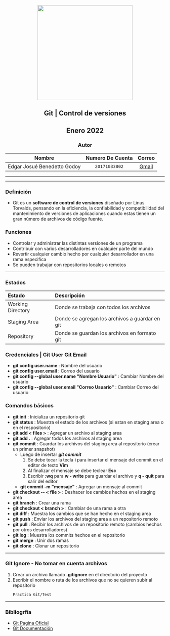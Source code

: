 <div align="center">
    <img src="https://upload.wikimedia.org/wikipedia/commons/thumb/3/3f/Git_icon.svg/1024px-Git_icon.svg.png" width="300px"> </img> 
    
<!-- Encabezado -->
## Git | Control de versiones
## Enero 2022
### Autor 


| Nombre | Numero De Cuenta | Correo |
|:-------------:| :-----:|:-----:|
| Edgar Josué Benedetto Godoy | `20171033802` | [Gmail](mailto:ejbg597@gmail.com) |

</div>

_____
_____

### Definición
* Git es un **software de control de versiones** diseñado por Linus Torvalds, pensando en la eficiencia, la confiabilidad y compatibilidad del mantenimiento de versiones de aplicaciones cuando estas tienen un gran número de archivos de código fuente.

### Funciones
* Controlar y administrar las distintas versiones de un programa
* Contribuir con varios desarrolladores en cualquier parte del mundo
* Revertir cualquier cambio hecho por cualquier desarrollador en una rama especifica
* Se pueden trabajar con repositorios locales o remotos
  
_____
### Estados 
| Estado | Descripción |
|:-------|:------------|
|Working Directory |Donde se trabaja con todos los archivos|
|Staging Area|Donde se agregan los archivos a guardar en git|
|Repository|Donde se guardan los archivos en formato git| 

### Credenciales | Git User Git Email
* **git config user.name** : Nombre del usuario
* **git config user.email** : Correo del usuario
* **git config --global user.name "Nombre Usuario"** : Cambiar Nombre del usuario
* **git config --global user.email "Correo Usuario"** : Cambiar Correo del usuario
### Comandos básicos
* **git init** : Inicializa un repositorio git
* **git status** : Muestra el estado de los archivos (si estan en staging area o en el respositorio)
* **git add < files >** : Agregar un archivo al staging area
* **git add .** : Agregar todos los archivos al staging area
* **git commit** : Guardar los archivos del staging area al repositorio (crear un primer snapshot)
  * Luego de insertar ***git commit*** 
    1. Se debe tocar la tecla **i** para insertar el mensaje del commit en el editor de texto **Vim**
    2. Al finalizar el mensaje se debe teclear **Esc** 
    3. Escribir **:wq** para **w - write** para guardar el archivo y **q - quit** para salir del editor 
  * **git commit -m "mensaje"** : Agregar un mensaje al commit
* **git checkout -- < file >** : Deshacer los cambios hechos en el staging area
* **git branch** : Crear una rama
* **git checkout < branch >** : Cambiar de una rama a otra
* **git diff** : Muestra los cambios que se han hecho en el staging area
* **git push** : Enviar los archivos del staging area a un repositorio remoto
* **git pull** : Recibir los archivos de un repositorio remoto (cambios hechos por otros desarrolladores)
* **git log** : Muestra los commits hechos en el repositorio
* **git merge** : Unir dos ramas
* **git clone** : Clonar un repositorio

_____


### Git Ignore - No tomar en cuenta archivos
1. Crear un archivo llamado **.gitignore** en el directorio del proyecto
2. Escribir el nombre o ruta de los archivos que no se quieren subir al repositorio
    ```
    Practica Git/Test
    ```
_____
### Bibliogrfía
* [Git Pagina Oficial](https://git-scm.com/)
* [Git Documentación](https://git-scm.com/docs)
